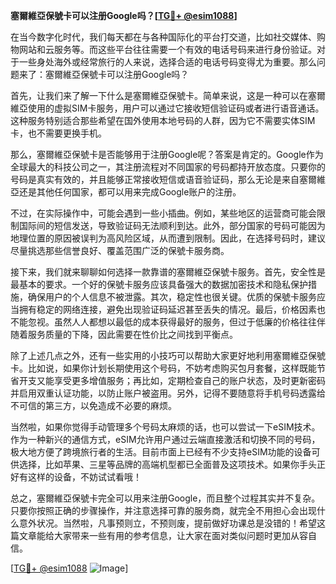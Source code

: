 **塞爾維亞保號卡可以注册Google吗？[[TG💪+ @esim1088](https://t.me/s/esim1088)]**

在当今数字化时代，我们每天都在与各种国际化的平台打交道，比如社交媒体、购物网站和云服务等。而这些平台往往需要一个有效的电话号码来进行身份验证。对于一些身处海外或经常旅行的人来说，选择合适的电话号码变得尤为重要。那么问题来了：塞爾維亞保號卡可以注册Google吗？

首先，让我们来了解一下什么是塞爾維亞保號卡。简单来说，这是一种可以在塞爾維亞使用的虚拟SIM卡服务，用户可以通过它接收短信验证码或者进行语音通话。这种服务特别适合那些希望在国外使用本地号码的人群，因为它不需要实体SIM卡，也不需要更换手机。

那么，塞爾維亞保號卡是否能够用于注册Google呢？答案是肯定的。Google作为全球最大的科技公司之一，其注册流程对不同国家的号码都持开放态度。只要你的号码是真实有效的，并且能够正常接收短信或语音验证码，那么无论是来自塞爾維亞还是其他任何国家，都可以用来完成Google账户的注册。

不过，在实际操作中，可能会遇到一些小插曲。例如，某些地区的运营商可能会限制国际间的短信发送，导致验证码无法顺利到达。此外，部分国家的号码可能因为地理位置的原因被误判为高风险区域，从而遭到限制。因此，在选择号码时，建议尽量挑选那些信誉良好、覆盖范围广泛的保號卡服务商。

接下来，我们就来聊聊如何选择一款靠谱的塞爾維亞保號卡服务。首先，安全性是最基本的要求。一个好的保號卡服务应该具备强大的数据加密技术和隐私保护措施，确保用户的个人信息不被泄露。其次，稳定性也很关键。优质的保號卡服务应当拥有稳定的网络连接，避免出现验证码延迟甚至丢失的情况。最后，价格因素也不能忽视。虽然人人都想以最低的成本获得最好的服务，但过于低廉的价格往往伴随着服务质量的下降，因此需要在性价比之间找到平衡点。

除了上述几点之外，还有一些实用的小技巧可以帮助大家更好地利用塞爾維亞保號卡。比如说，如果你计划长期使用这个号码，不妨考虑购买包月套餐，这样既能节省开支又能享受更多增值服务；再比如，定期检查自己的账户状态，及时更新密码并启用双重认证功能，以防止账户被盗用。另外，记得不要随意将手机号码透露给不可信的第三方，以免造成不必要的麻烦。

当然啦，如果你觉得手动管理多个号码太麻烦的话，也可以尝试一下eSIM技术。作为一种新兴的通信方式，eSIM允许用户通过云端直接激活和切换不同的号码，极大地方便了跨境旅行者的生活。目前市面上已经有不少支持eSIM功能的设备可供选择，比如苹果、三星等品牌的高端机型都已全面普及这项技术。如果你手头正好有这样的设备，不妨试试看哦！

总之，塞爾維亞保號卡完全可以用来注册Google，而且整个过程其实并不复杂。只要你按照正确的步骤操作，并注意选择可靠的服务商，就完全不用担心会出现什么意外状况。当然啦，凡事预则立，不预则废，提前做好功课总是没错的！希望这篇文章能给大家带来一些有用的参考信息，让大家在面对类似问题时更加从容自信。

[[TG💪+ @esim1088](https://t.me/s/esim1088) ![Image](https://i.postimg.cc/4NQfJmqS/Snipaste-2025-05-13-00-14-12.png)]